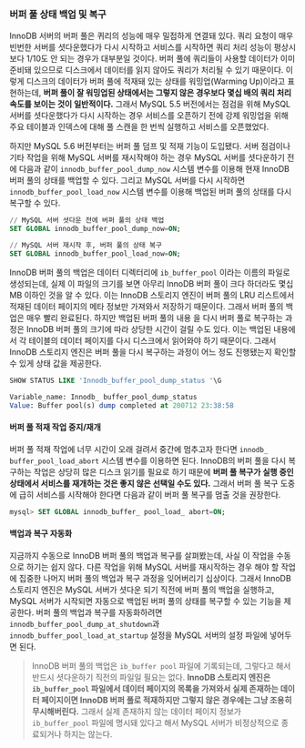 ### 버퍼 풀 상태 백업 및 복구

InnoDB 서버의 버퍼 풀은 퀴리의 성능에 매우 밀접하게 연결돼 있다. 쿼리 요청이 매우 빈번한 서버를 셧다운했다가 다시 시작하고 서비스를 시작하면 쿼리 처리 성능이 평상시보다 1/10도 안 되는 경우가 대부분일 것이다. 버퍼 풀에 쿼리들이 사용할 데이터가 이미 준비돼 있으므로 디스크에서 데이터를 읽지 않아도 쿼리가 처리될 수 있기 때문이다. 이렇게 디스크의 데이터가 버퍼 풀에 적재돼 있는 상태를 워밍업(Warming Up)이라고 표현하는데, **버퍼 풀이 잘 워밍업된 상태에서는 그렇지 않은 경우보다 몇십 배의 쿼리 처리 속도를 보이는 것이 일반적이다.** 그래서 MySQL 5.5 버전에서는 점검을 위해 MySQL 서버를 셧다운했다가 다시 시작하는 경우 서비스를 오픈하기 전에 강제 워밍업을 위해 주요 테이블과 인덱스에 대해 풀 스캔을 한 번씩 실행하고 서비스를 오픈했었다. 
 
하지만 MySQL 5.6 버전부터는 버퍼 풀 덤프 및 적재 기능이 도입됐다. 서버 점검이나 기타 작업을 위해 MySQL 서버를 재시작해야 하는 경우 MySQL 서버를 셧다운하기 전에 다음과 같이 `innodb_buffer_pool_dump_now` 시스템 변수를 이용해 현재 InnoDB 버퍼 풀의 상태를 백업할 수 있다. 그리고 MySQL 서버를 다시 시작하면 `innodb_buffer_pool_load_now` 시스템 변수를 이용해 백업된 버퍼 풀의 상태를 다시 복구할 수 있다.

```sql
// MySQL 서버 셧다운 전에 버퍼 풀의 상태 백업
SET GLOBAL innodb_buffer_pool_dump_now=ON;

// MySQL 서버 재시작 후, 버퍼 풀의 상태 복구
SET GLOBAL innodb_buffer_pool_load_now=ON;
```

InnoDB 버퍼 풀의 백업은 데이터 디렉터리에 `ib_buffer_pool` 이라는 이름의 파일로 생성되는데, 실제 이 파일의 크기를 보면 아무리 InnoDB 버퍼 풀이 크다 하더라도 몇십 MB 이하인 것을 알 수 있다. 이는 InnoDB 스토리지 엔진이 버퍼 풀의 LRU 리스트에서 적재된 데이터 페이지의 메타 정보만 가져와서 저장하기 때문이다. 그래서 버퍼 풀의 백업은 매우 빨리 완료된다. 하지만 백업된 버퍼 풀의 내용 을 다시 버퍼 풀로 복구하는 과정은 InnoDB 버퍼 풀의 크기에 따라 상당한 시간이 걸릴 수도 있다. 이는 백업된 내용에서 각 테이블의 데이터 페이지를 다시 디스크에서 읽어와야 하기 때문이다. 그래서 InnoDB 스토리지 엔진은 버퍼 풀을 다시 복구하는 과정이 어느 정도 진행됐는지 확인할 수 있게 상태 값을 제공한다. 

```sql
SHOW STATUS LIKE 'Innodb_buffer_pool_dump_status '\G 

Variable_name: Innodb_ buffer_pool_dump_status 
Value: Buffer pool(s) dump completed at 200712 23:38:58 
```

#### 버퍼 풀 적재 작업 중지/재개
버퍼 풀 적재 작업에 너무 시간이 오래 걸려서 중간에 멈추고자 한다면 `innodb_ buffer_pool_load_abort` 시스템 변수를 이용하면 된다. InnoDB의 버퍼 풀을 다시 복구하는 작업은 상당히 많은 디스크 읽기를 필요로 하기 때문에 **버퍼 풀 복구가 실행 중인 상태에서 서비스를 재개하는 것은 좋지 않은 선택일 수도 있다.** 그래서 버퍼 풀 복구 도중에 급히 서비스를 시작해야 한다면 다음과 같이 버퍼 풀 복구를 멈출 것을 권장한다.

```sql
mysql> SET GLOBAL innodb_buffer_ pool_load_ abort=ON; 
```
#### 백업과 복구 자동화
지금까지 수동으로 InnoDB 버퍼 풀의 백업과 복구를 살펴봤는데, 사실 이 작업을 수동으로 하기는 쉽지 않다. 다른 작업을 위해 MySQL 서버를 재시작하는 경우 해야 할 작업에 집중한 나머지 버퍼 풀의 백업과 복구 과정을 잊어버리기 십상이다. 그래서 InnoDB 스토리지 엔진은 MySQL 서버가 셧다운 되기 직전에 버퍼 풀의 백업을 실행하고, MySQL 서버가 시작되면 자동으로 백업된 버퍼 풀의 상태를 복구할 수 있는 기능을 제공한다. 버퍼 풀의 백업과 복구를 자동화하려면 `innodb_buffer_pool_dump_at_shutdown`과 `innodb_buffer_pool_load_at_startup` 설정을 MySQL 서버의 설정 파일에 넣어두면 된다.

> InnoDB 버퍼 풀의 백업은 `ib_buffer pool` 파일에 기록되는데, 그렇다고 해서 반드시 셧다운하기 직전의 파일일 필요는 없다. **InnoDB 스토리지 엔진은 `ib_buffer_pool` 파일에서 데이터 페이지의 목록을 가져와서 실제 존재하는 데이터 페이지이면 InnoDB 버퍼 풀로 적재하지만 그렇지 않은 경우에는 그냥 조용히 무시해버린다.** 그래서 실제 존재하지 않는 데이터 페이지 정보가 `ib_buffer_pool` 파일에 명시돼 있다고 해서 MySQL 서버가 비정상적으로 종 료되거나 하지는 않는다. 


